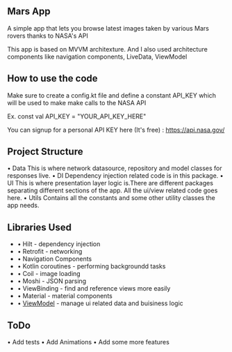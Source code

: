 ## Mars App
A simple app that lets you browse latest images taken by various Mars rovers thanks to NASA's API

This app is based on MVVM architexture. And I also used architecture components like navigation components, LiveData, ViewModel

## How to use the code
Make sure to create a config.kt file and define a constant API_KEY which will be used to make make calls to the NASA API

Ex. const val API_KEY = "YOUR_API_KEY_HERE"

You can signup for a personal API KEY here (It's free) : https://api.nasa.gov/

## Project Structure

• Data
    This is where network datasource, repository and model classes for responses live.
• DI
    Dependency injection related code is in this package.
• UI
    This is where presentation layer logic is.There are different packages separating different sections of the app. All the ui/view related code goes here.
• Utils
    Contains all the constants and some other utility classes the app needs.

## Libraries Used
* • Hilt - dependency injection
* • Retrofit - networking
* • Navigation Components 
* • Kotlin coroutines - performing backgroundd tasks
* • Coil - image loading
* • Moshi - JSON parsing
* • ViewBinding - find and reference views more easily
* • Material - material components
* • [ViewModel](https://developer.android.com/topic/libraries/architecture/viewmodel) - manage ui related data and buisiness logic

## ToDo
• Add tests
• Add Animations
• Add some more features

